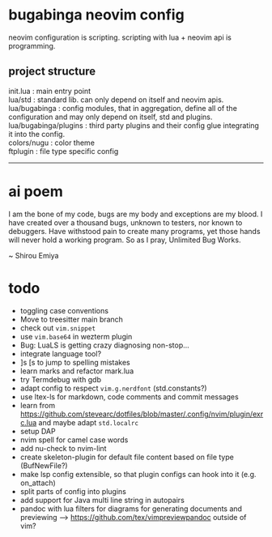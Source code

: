 # bugabinga neovim config

neovim configuration is scripting.
scripting with lua + neovim api is programming.

## project structure

init.lua
: main entry point
\
lua/std
: standard lib. can only depend on itself and neovim apis.
\
lua/bugabinga
: config modules, that in aggregation, define all of the configuration and may
only depend on itself, std and plugins.
\
lua/bugabinga/plugins
: third party plugins and their config glue integrating it into the config.
\
colors/nugu
: color theme
\
ftplugin
: file type specific config

----------

# ai poem

I am the bone of my code, bugs are my body and exceptions are my blood.
I have created over a thousand bugs, unknown to testers, nor known to debuggers.
Have withstood pain to create many programs, yet those hands will never hold a
working program.
So as I pray, Unlimited Bug Works.

~ Shirou Emiya

# todo

* toggling case conventions
* Move to treesitter main branch
* check out `vim.snippet`
* use `vim.base64` in wezterm plugin
* Bug:
  LuaLS is getting crazy diagnosing non-stop...
* integrate language tool?
* ]s [s to jump to spelling mistakes
* learn marks and refactor mark.lua
* try Termdebug with gdb
* adapt config to respect `vim.g.nerdfont` (std.constants?)
* use ltex-ls for markdown, code comments and commit messages
* learn from
  <https://github.com/stevearc/dotfiles/blob/master/.config/nvim/plugin/exrc.lua>
  and maybe adapt `std.localrc`
* setup DAP
* nvim spell for camel case words
* add nu-check to nvim-lint
* create skeleton-plugin for default file content based on file type
  (BufNewFile?)
* make lsp config extensible, so that plugin configs can hook into it (e.g.
  on_attach)
* split parts of config into plugins
* add support for Java multi line string in autopairs
* pandoc with lua filters for diagrams for generating documents and previewing
  --> https://github.com/tex/vimpreviewpandoc
  outside of vim?
